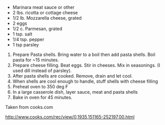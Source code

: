 * Marinara meat sauce or other
* 2 lbs. ricotta or cottage cheese
* 1/2 lb. Mozzarella cheese, grated
* 2 eggs
* 1/2 c. Parmesan, grated
* 1 tsp. salt
* 1/4 tsp. pepper
* 1 tsp parsley

1. Prepare Pasta shells. Bring water to a boil then add pasta shells. Boil pasta for ~15 minutes.
2. Prepare cheese filling. Beat eggs. Stir in cheeses. Mix in seasonings. (I used dill instead of parsley).
3. After pasta shells are cooked. Remove, drain and let cool.
4. When shells are cool enough to handle, stuff shells with cheese filling
5. Preheat oven to 350 deg F
6. In a large casserole dish, layer sauce, meat and pasta shells 
7. Bake in oven for 45 minutes.


Taken from cooks.com

http://www.cooks.com/rec/view/0,1935,151165-252197,00.html
